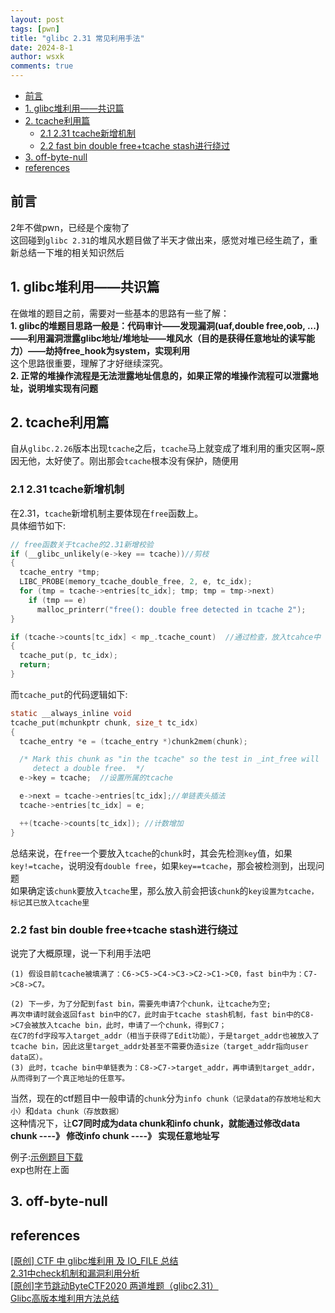 ```yaml
---
layout: post
tags: [pwn]
title: "glibc 2.31 常见利用手法"
date: 2024-8-1
author: wsxk
comments: true
---
```


- [前言](#前言)
- [1. glibc堆利用——共识篇](#1-glibc堆利用共识篇)
- [2. tcache利用篇](#2-tcache利用篇)
  - [2.1 2.31 tcache新增机制](#21-231-tcache新增机制)
  - [2.2 fast bin double free+tcache stash进行绕过](#22-fast-bin-double-freetcache-stash进行绕过)
- [3. off-byte-null](#3-off-byte-null)
- [references](#references)


## 前言<br>
2年不做pwn，已经是个废物了<br>
这回碰到`glibc 2.31`的堆风水题目做了半天才做出来，感觉对堆已经生疏了，重新总结一下堆的相关知识然后

## 1. glibc堆利用——共识篇<br>
在做堆的题目之前，需要对一些基本的思路有一些了解：<br>
**1. glibc的堆题目思路一般是：代码审计——发现漏洞(uaf,double free,oob, ...)——利用漏洞泄露glibc地址/堆地址——堆风水（目的是获得任意地址的读写能力）——劫持free_hook为system，实现利用**<br>
这个思路很重要，理解了才好继续深究。<br>
**2. 正常的堆操作流程是无法泄露地址信息的，如果正常的堆操作流程可以泄露地址，说明堆实现有问题**<br>

## 2. tcache利用篇<br>
自从`glibc.2.26`版本出现`tcache`之后，`tcache`马上就变成了堆利用的重灾区啊~原因无他，太好使了。刚出那会`tcache`根本没有保护，随便用<br>
### 2.1 2.31 tcache新增机制<br>
在2.31，`tcache`新增机制主要体现在`free`函数上。<br>
具体细节如下:<br>
```c
// free函数关于tcache的2.31新增校验
if (__glibc_unlikely(e->key == tcache))//剪枝
{
  tcache_entry *tmp;
  LIBC_PROBE(memory_tcache_double_free, 2, e, tc_idx);
  for (tmp = tcache->entries[tc_idx]; tmp; tmp = tmp->next)
    if (tmp == e)
      malloc_printerr("free(): double free detected in tcache 2");
}

if (tcache->counts[tc_idx] < mp_.tcache_count)  //通过检查，放入tcahce中
{
  tcache_put(p, tc_idx);
  return;
}
```
而`tcache_put`的代码逻辑如下:<br>
```c
static __always_inline void
tcache_put(mchunkptr chunk, size_t tc_idx)
{
  tcache_entry *e = (tcache_entry *)chunk2mem(chunk);

  /* Mark this chunk as "in the tcache" so the test in _int_free will
     detect a double free.  */
  e->key = tcache;  //设置所属的tcache

  e->next = tcache->entries[tc_idx];//单链表头插法
  tcache->entries[tc_idx] = e;  

  ++(tcache->counts[tc_idx]); //计数增加
}
```
总结来说，在`free`一个要放入`tcache`的`chunk`时，其会先检测`key`值，如果`key!=tcache`，说明没有`double free`，如果`key==tcache`，那会被检测到，出现问题<br>
如果确定该`chunk`要放入`tcache`里，那么放入前会把该`chunk`的`key设置为tcache，标记其已放入tcache里`<br>

### 2.2 fast bin double free+tcache stash进行绕过<br>
说完了大概原理，说一下利用手法吧<br>
```
(1) 假设目前tcache被填满了：C6->C5->C4->C3->C2->C1->C0，fast bin中为：C7->C8->C7。

(2) 下一步，为了分配到fast bin，需要先申请7个chunk，让tcache为空;
再次申请时就会返回fast bin中的C7，此时由于tcache stash机制，fast bin中的C8->C7会被放入tcache bin，此时，申请了一个chunk，得到C7；
在C7的fd字段写入target_addr（相当于获得了Edit功能），于是target_addr也被放入了tcache bin，因此这里target_addr处甚至不需要伪造size（target_addr指向user data区）。
(3) 此时，tcache bin中单链表为：C8->C7->target_addr，再申请到target_addr，从而得到了一个真正地址的任意写。
```
当然，现在的ctf题目中一般申请的`chunk`分为`info chunk（记录data的存放地址和大小）`和`data chunk（存放数据）`<br>
这种情况下，让**C7同时成为data chunk和info chunk，就能通过修改data chunk ----》 修改info chunk ----》 实现任意地址写**<br>

例子:[示例题目下载](https://raw.githubusercontent.com/wsxk/wsxk_pictures/main/2024-3-25/cts.zip)<br>
exp也附在上面<br>

## 3. off-byte-null<br>

## references<br>
[[原创] CTF 中 glibc堆利用 及 IO_FILE 总结](https://bbs.kanxue.com/thread-272098.htm#msg_header_h3_4)<br>
[2.31中check机制和漏洞利用分析](https://gdufs-king.github.io/2020/05/09/Glibc2.31%E4%B8%8B%E7%9A%84check%E6%9C%BA%E5%88%B6%E5%92%8C%E5%88%A9%E7%94%A8%E6%8A%80%E5%B7%A7/)<br>
[[原创]字节跳动ByteCTF2020 两道堆题（glibc2.31）](https://bbs.kanxue.com/thread-263640-1.htm)<br>
[Glibc高版本堆利用方法总结](https://www.cnblogs.com/LynneHuan/p/17822172.html)<br>